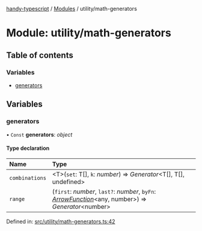 [handy-typescript](../README.md) / [Modules](../modules.md) / utility/math-generators

# Module: utility/math-generators

## Table of contents

### Variables

- [generators](utility_math_generators.md#generators)

## Variables

### generators

• `Const` **generators**: *object*

#### Type declaration

| Name | Type |
| :------ | :------ |
| `combinations` | <T\>(`set`: T[], `k`: *number*) => *Generator*<T[], T[], undefined\> |
| `range` | (`first`: *number*, `last?`: *number*, `byFn`: [*ArrowFunction*](types_arrow_function.md#arrowfunction)<any, number\>) => *Generator*<number\> |

Defined in: [src/utility/math-generators.ts:42](https://github.com/robbiemu/handy-typescript/blob/9919eaf/src/utility/math-generators.ts#L42)
